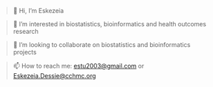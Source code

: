 >👋 Hi, I’m Eskezeia

>👀 I’m interested in biostatistics, bioinformatics and health outcomes research

>👯 I’m looking to collaborate on biostatistics and bioinformatics projects

>📫 How to reach me: estu2003@gmail.com or Eskezeia.Dessie@cchmc.org





